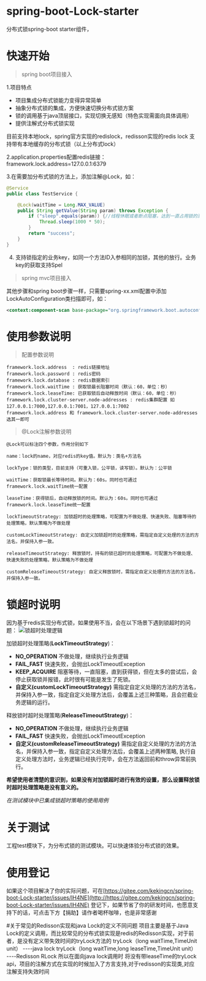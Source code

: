 # spring-boot-Lock-starter

分布式锁spring-boot starter组件，

# 快速开始

> spring boot项目接入


1.项目特点

- 项目集成分布式锁能力变得异常简单
- 抽象分布式锁的集成，方便快速切换分布式锁方案
- 锁的调用基于java顶层接口，实现切换无感知（特色实现需面向具体调用）
- 提供注解式分布式锁实现

目前支持本地lock，spring官方实现的redislock，redisson实现的redis lock
支持带有本地缓存的分布式锁（以上分布式lock）

2.application.properties配置redis链接：framework.lock.address=127.0.0.1:6379

3.在需要加分布式锁的方法上，添加注解@Lock，如：

```java
@Service
public class TestService {

    @Lock(waitTime = Long.MAX_VALUE)
    public String getValue(String param) throws Exception {
        if ("sleep".equals(param)) {//线程休眠或者断点阻塞，达到一直占用锁的测试效果
            Thread.sleep(1000 * 50);
        }
        return "success";
    }
}

```

4. 支持锁指定的业务key，如同一个方法ID入参相同的加锁，其他的放行。业务key的获取支持Spel

> spring mvc项目接入

其他步骤和spring boot步骤一样，只需要spring-xx.xml配置中添加LockAutoConfiguration类扫描即可，如：

```xml
<context:component-scan base-package="org.springframework.boot.autoconfigure.Lock.LockAutoConfiguration"/>
```

# 使用参数说明

> 配置参数说明

```properties
framework.lock.address  : redis链接地址
framework.lock.password : redis密码
framework.lock.database : redis数据索引
framework.lock.waitTime : 获取锁最长阻塞时间（默认：60，单位：秒）
framework.lock.leaseTime: 已获取锁后自动释放时间（默认：60，单位：秒）
framework.lock.cluster-server.node-addresses : redis集群配置 如 127.0.0.1:7000,127.0.0.1:7001，127.0.0.1:7002
framework.lock.address 和 framework.lock.cluster-server.node-addresses 选其一即可
```

> @Lock注解参数说明

```
@Lock可以标注四个参数，作用分别如下

name：lock的name，对应redis的key值。默认为：类名+方法名

lockType：锁的类型，目前支持（可重入锁，公平锁，读写锁）。默认为：公平锁

waitTime：获取锁最长等待时间。默认为：60s。同时也可通过framework.lock.waitTime统一配置

leaseTime：获得锁后，自动释放锁的时间。默认为：60s。同时也可通过framework.lock.leaseTime统一配置

lockTimeoutStrategy: 加锁超时的处理策略，可配置为不做处理、快速失败、阻塞等待的处理策略，默认策略为不做处理

customLockTimeoutStrategy: 自定义加锁超时的处理策略，需指定自定义处理的方法的方法名，并保持入参一致。

releaseTimeoutStrategy: 释放锁时，持有的锁已超时的处理策略，可配置为不做处理、快速失败的处理策略，默认策略为不做处理

customReleaseTimeoutStrategy: 自定义释放锁时，需指定自定义处理的方法的方法名，并保持入参一致。
```

# 锁超时说明

因为基于redis实现分布式锁，如果使用不当，会在以下场景下遇到锁超时的问题：
![锁超时处理逻辑](https://wx1.sinaimg.cn/large/7dfa0a7bly1g24obim6cnj20u80jzgnf.jpg "锁超时处理逻辑.jpg")

加锁超时处理策略(**LockTimeoutStrategy**)：

- **NO_OPERATION** 不做处理，继续执行业务逻辑
- **FAIL_FAST** 快速失败，会抛出LockTimeoutException
- **KEEP_ACQUIRE** 阻塞等待，一直阻塞，直到获得锁，但在太多的尝试后，会停止获取锁并报错，此时很有可能是发生了死锁。
- **自定义(customLockTimeoutStrategy)** 需指定自定义处理的方法的方法名，并保持入参一致，指定自定义处理方法后，会覆盖上述三种策略，且会拦截业务逻辑的运行。

释放锁时超时处理策略(**ReleaseTimeoutStrategy**)：

- **NO_OPERATION** 不做处理，继续执行业务逻辑
- **FAIL_FAST** 快速失败，会抛出LockTimeoutException
- **自定义(customReleaseTimeoutStrategy)** 需指定自定义处理的方法的方法名，并保持入参一致，指定自定义处理方法后，会覆盖上述两种策略,
  执行自定义处理方法时，业务逻辑已经执行完毕，会在方法返回前和throw异常前执行。

**希望使用者清楚的意识到，如果没有对加锁超时进行有效的设置，那么设置释放锁时超时处理策略是没有意义的。**

*在测试模块中已集成锁超时策略的使用用例*

# 关于测试

工程test模块下，为分布式锁的测试模块。可以快速体验分布式锁的效果。

# 使用登记

如果这个项目解决了你的实际问题，可在[https://gitee.com/kekingcn/spring-boot-Lock-starter/issues/IH4NE](http://https://gitee.com/kekingcn/spring-boot-Lock-starter/issues/IH4NE)
登记下，如果节省了你的研发时间，也愿意支持下的话，可点击下方【捐助】请作者喝杯咖啡，也是非常感谢

#关于常见的Redisson实现和java Lock的定义不同问题
项目主要是基于Java Lock的定义调用，而比较常见的分布式锁实现是redis的Redisson实现，对于前者，是没有定义带失效时间的tryLock方法的
tryLock（long waitTime,TimeUnit unit） ----java lock
tryLock（long waitTime,long leaseTime,TimeUnit unit） ----Redisson RLock
所以在面向java lock调用时 将没有带leaseTime的tryLock api，项目的注解方式在实现的时候加入了方言支持,对于redisson的实现类,对应注解支持失效时间
